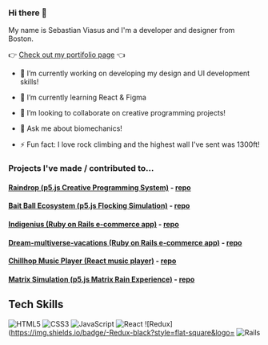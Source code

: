 ### Hi there 👋

My name is Sebastian Viasus and I'm a developer and designer from Boston.

👉 [Check out my portifolio page]( https://www.sebastianviasus.com/ ) 👈

- 🔭 I’m currently working on developing my design and UI development skills! 

- 🌱 I’m currently learning React & Figma 

- 👯 I’m looking to collaborate on creative programming projects!

- 💬 Ask me about biomechanics!

- ⚡ Fun fact: I love rock climbing and the highest wall I've sent was 1300ft!

### Projects I've made / contributed to...


#### [Raindrop (p5.js Creative Programming System)](https://seabass617.github.io/Raindrop/) - [repo](https://github.com/seabass617/Raindrop)
#### [Bait Ball Ecosystem (p5.js Flocking Simulation)](https://seabass617.github.io/Ecosystem-Project-5-Autonomy/) - [repo](https://github.com/seabass617/Ecosystem-Project-5-Autonomy)
#### [Indigenius (Ruby on Rails e-commerce app)](https://www.indigenius.space/) - [repo](https://github.com/seabass617/indigenius)
#### [Dream-multiverse-vacations (Ruby on Rails e-commerce app)](http://multiverse-vacation.herokuapp.com/) - [repo](https://github.com/seabass617/dream_multiverse_vacations)
#### [Chillhop Music Player (React music player)](https://seabass617.github.io/music-app/) - [repo](https://github.com/seabass617/music-app)
#### [Matrix Simulation (p5.js Matrix Rain Experience)](https://seabass617.github.io/Matrix-Simulation/) - [repo](https://github.com/seabass617/Matrix-Simulation)

## Tech Skills

![HTML5](https://img.shields.io/badge/-HTML5-E34F26?style=flat-square&logo=html5&logoColor=white)
![CSS3](https://img.shields.io/badge/-CSS3-1572B6?style=flat-square&logo=css3)
![JavaScript](https://img.shields.io/badge/-JavaScript-black?style=flat-square&logo=javascript)
![React](https://img.shields.io/badge/-React-black?style=flat-square&logo=react)
![Redux](https://img.shields.io/badge/-Redux-black?style=flat-square&logo=
![Rails]( https://img.shields.io/badge/-Rails-red?style=flat-square&logo=ruby-on-rails)

